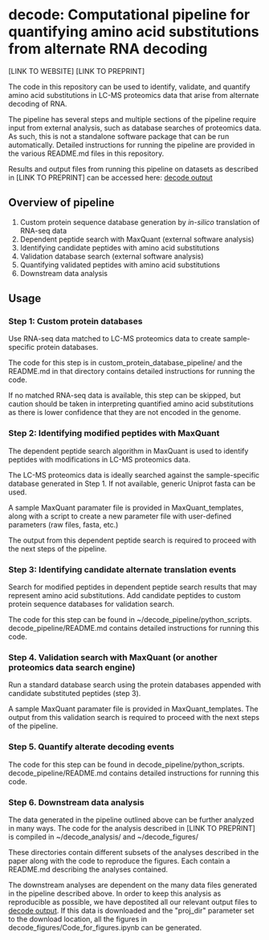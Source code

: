 # decode: Computational pipeline for quantifying amino acid substitutions from alternate RNA decoding

[LINK TO WEBSITE]
[LINK TO PREPRINT]

The code in this repository can be used to identify, validate, and quantify amino acid substitutions in LC-MS proteomics data that arise from alternate decoding of RNA. 

The pipeline has several steps and multiple sections of the pipeline require input from external analysis, such as database searches of proteomics data. As such, this is not a standalone software package that can be run automatically. Detailed instructions for running the pipeline are provided in the various README.md files in this repository.

Results and output files from running this pipeline on datasets as described in [LINK TO PREPRINT] can be accessed here: [decode output](https://drive.google.com/open?id=15YoTBTZh4MdtAqHbibkYieEqyLyFi5hb&usp=drive_fs)

## Overview of pipeline
1. Custom protein sequence database generation by *in-silico* translation of RNA-seq data
2. Dependent peptide search with MaxQuant (external software analysis)
3. Identifying candidate peptides with amino acid substitutions
4. Validation database search (external software analysis)
5. Quantifying validated peptides with amino acid substitutions
6. Downstream data analysis

## Usage
### Step 1: Custom protein databases
Use RNA-seq data matched to LC-MS proteomics data to create sample-specific protein databases. 

The code for this step is in custom_protein_database_pipeline/ and the README.md in that directory contains detailed instructions for running the code.

If no matched RNA-seq data is available, this step can be skipped, but caution should be taken in interpreting quantified amino acid substitutions as there is lower confidence that they are not encoded in the genome. 

### Step 2: Identifying modified peptides with MaxQuant 
The dependent peptide search algorithm in MaxQuant is used to identify peptides with modifications in LC-MS proteomics data.

The LC-MS proteomics data is ideally searched against the sample-specific database generated in Step 1. If not available, generic Uniprot fasta can be used.

A sample MaxQuant paramater file is provided in MaxQuant_templates, along with a script to create a new parameter file with user-defined parameters (raw files, fasta, etc.)

The output from this dependent peptide search is required to proceed with the next steps of the pipeline. 

### Step 3: Identifying candidate alternate translation events
Search for modified peptides in dependent peptide search results that may represent amino acid substitutions. Add candidate peptides to custom protein sequence databases for validation search. 

The code for this step can be found in ~/decode_pipeline/python_scripts. decode_pipeline/README.md contains detailed instructions for running this code. 

### Step 4. Validation search with MaxQuant (or another proteomics data search engine)
Run a standard database search using the protein databases appended with candidate substituted peptides (step 3). 

A sample MaxQuant paramater file is provided in MaxQuant_templates. The output from this validation search is required to proceed with the next steps of the pipeline. 

### Step 5. Quantify alterate decoding events
The code for this step can be found in decode_pipeline/python_scripts. decode_pipeline/README.md contains detailed instructions for running this code. 

### Step 6. Downstream data analysis
The data generated in the pipeline outlined above can be further analyzed in many ways. The code for the analysis described in [LINK TO PREPRINT] is compiled in ~/decode_analysis/ and ~/decode_figures/

These directories contain different subsets of the analyses described in the paper along with the code to reproduce the figures. Each contain a README.md describing the analyses contained. 

The downstream analyses are dependent on the many data files generated in the pipeline described above. In order to keep this analysis as reproducible as possible, we have depostited all our relevant output files to [decode output](https://drive.google.com/open?id=15YoTBTZh4MdtAqHbibkYieEqyLyFi5hb&usp=drive_fs). If this data is downloaded and the "proj_dir" parameter set to the download location, all the figures in decode_figures/Code_for_figures.ipynb can be generated.
